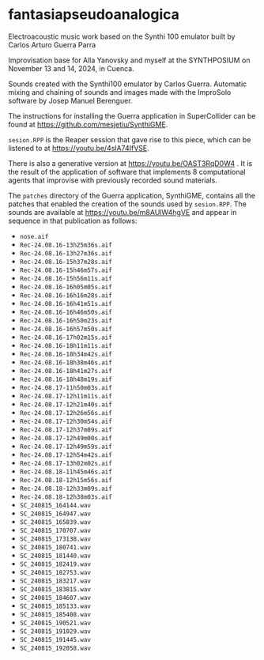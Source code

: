 # fantasiapseudoanalogica
Electroacoustic music work based on the Synthi 100 emulator built by Carlos Arturo Guerra Parra

Improvisation base for Alla Yanovsky and myself at the SYNTHPOSIUM on November 13 and 14, 2024, in Cuenca.

Sounds created with the Synthi100 emulator by Carlos Guerra. Automatic mixing and chaining of sounds and images made with the ImproSolo software by Josep Manuel Berenguer.

The instructions for installing the Guerra application in SuperCollider can be found at https://github.com/mesjetiu/SynthiGME.

`sesion.RPP` is the Reaper session that gave rise to this piece, which can be listened to at https://youtu.be/4slA74IfVSE.

There is also a generative version at https://youtu.be/OAST3RqD0W4 .  It is the result of the application of software that implements 8 computational agents that improvise with previously recorded sound materials.

The `patches` directory of the Guerra application, SynthiGME, contains all the patches that enabled the creation of the sounds used by `sesion.RPP`. The sounds are available at https://youtu.be/m8AUlW4hgVE and appear in sequence in that publication as follows:

- `nose.aif`
- `Rec-24.08.16-13h25m36s.aif`
- `Rec-24.08.16-13h27m36s.aif`
- `Rec-24.08.16-15h37m28s.aif`
- `Rec-24.08.16-15h46m57s.aif`
- `Rec-24.08.16-15h56m11s.aif`
- `Rec-24.08.16-16h05m05s.aif`
- `Rec-24.08.16-16h16m28s.aif`
- `Rec-24.08.16-16h41m51s.aif`
- `Rec-24.08.16-16h46m50s.aif`
- `Rec-24.08.16-16h50m23s.aif`
- `Rec-24.08.16-16h57m50s.aif`
- `Rec-24.08.16-17h02m15s.aif`
- `Rec-24.08.16-18h11m11s.aif`
- `Rec-24.08.16-18h34m42s.aif`
- `Rec-24.08.16-18h38m46s.aif`
- `Rec-24.08.16-18h41m27s.aif`
- `Rec-24.08.16-18h48m19s.aif`
- `Rec-24.08.17-11h50m03s.aif`
- `Rec-24.08.17-12h11m11s.aif`
- `Rec-24.08.17-12h21m40s.aif`
- `Rec-24.08.17-12h26m56s.aif`
- `Rec-24.08.17-12h30m54s.aif`
- `Rec-24.08.17-12h37m09s.aif`
- `Rec-24.08.17-12h49m00s.aif`
- `Rec-24.08.17-12h49m59s.aif`
- `Rec-24.08.17-12h54m42s.aif`
- `Rec-24.08.17-13h02m02s.aif`
- `Rec-24.08.18-11h45m46s.aif`
- `Rec-24.08.18-12h15m56s.aif`
- `Rec-24.08.18-12h33m09s.aif`
- `Rec-24.08.18-12h38m03s.aif`
- `SC_240815_164144.wav`
- `SC_240815_164947.wav`
- `SC_240815_165839.wav`
- `SC_240815_170707.wav`
- `SC_240815_173138.wav`
- `SC_240815_180741.wav`
- `SC_240815_181440.wav`
- `SC_240815_182419.wav`
- `SC_240815_182753.wav`
- `SC_240815_183217.wav`
- `SC_240815_183815.wav`
- `SC_240815_184607.wav`
- `SC_240815_185133.wav`
- `SC_240815_185408.wav`
- `SC_240815_190521.wav`
- `SC_240815_191029.wav`
- `SC_240815_191445.wav`
- `SC_240815_192058.wav`
